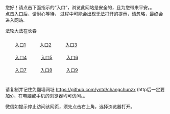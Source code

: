 您好！请点击下面指示的“入口”，浏览此网站是安全的，且为您带来平安。。 <br/>
点击入口后，请耐心等待， 过程中可能会出现无法打开的提示，请忽略，最终会进入网站. </br>

法轮大法在长春<br/>
<div style="padding:10px"><a style="margin:20px" target="_blank" href="https://d29nl2capdh7cw.cloudfront.net/2Qpsp?tzgnur" id="ccLink1" rel="nofollow">入口1</a> <a target="_blank" style="margin:20px" href="https://d1zs7y1m5sn7xt.cloudfront.net/2Qpsp?mfyja" id="ccLink2" rel="nofollow">入口2</a> <a style="margin:20px" target="_blank" href="https://d1g6pzf1ws9tyq.cloudfront.net/2Qpsp?ywqyxqz" id="ccLink3" rel="nofollow">入口3</a></div>

<div style="padding:10px" ><a style="margin:20px" target="_blank" href="https://d29nl2capdh7cw.cloudfront.net/2Qpsp?tzgnur" id="ccLink4" rel="nofollow">入口4</a> <a style="margin:20px" href="https://d1zs7y1m5sn7xt.cloudfront.net/2Qpsp?mfyja" target="_blank" id="ccLink5" rel="nofollow">入口5</a> <a style="margin:20px" href="https://d1g6pzf1ws9tyq.cloudfront.net/2Qpsp?ywqyxqz" target="_blank" id="ccLink6" rel="nofollow">入口6</a></div>

<div style="padding:10px"><a style="margin:20px" target="_blank" href="https://d29nl2capdh7cw.cloudfront.net/2Qpsp?tzgnur" id="ccLink7" rel="nofollow">入口7</a> <a style="margin:20px" href="https://d1zs7y1m5sn7xt.cloudfront.net/2Qpsp?mfyja" target="_blank" id="ccLink8" rel="nofollow">入口8</a> <a style="margin:20px" target="_blank" href="https://d1g6pzf1ws9tyq.cloudfront.net/2Qpsp?ywqyxqz" id="ccLink9" rel="nofollow">入口9</a></div>

<br/>



请复制并记住免翻墙网址 https://github.com/yntd/changchunzx (http后一定要加s)，在电脑或手机的浏览器均可访问。。<br/>

微信如提示停止访问该网页，须先点击右上角，选择浏览器打开。
